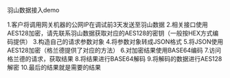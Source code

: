 羽山数据接入demo

1.客户将调用网关机器的公网IP在调试前3天发送至羽山数据
2.相关接口使用AES128加密，请先联系羽山数据获取对应的AES128的密钥（一般按HEX方式编码提供）
3.构造自己的请求参数对象
4.将参数对象转成JSON格式
5.将JSON使用AES128加密（格兰德提供了对应的方法）
6.对加密结果使用BASE64编码
7.访问格兰德的请求，获取结果
8.将结果进行BASE64解码
9.将解码的数据进行AES128解密
10.最后的结果就是需要的结果
